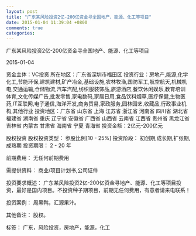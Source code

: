 ```yaml
---
layout: post
title: "广东某风险投资2亿-200亿资金寻全国地产、能源、化工等项目"
date: 2015-01-04 11:39:04 +0800
comments: true
categories: 
---
```

广东某风险投资2亿-200亿资金寻全国地产、能源、化工等项目



2015-01-04

资金主体：VC投资
所在地区：广东省深圳市福田区
投资行业：房地产,能源,化学化工,节能环保,建筑建材,矿产冶金,基础设施,农林牧渔,国防军工,航空航天,机械机电,交通运输,仓储物流,汽车汽配,纺织服装饰品,旅游酒店,餐饮休闲娱乐,教育培训体育,文化传媒广告,批发零售,家电数码,家居日用,食品饮料烟草,医疗保健,生物医药,IT互联网,电子通信,海洋开发,商务贸易,家政服务,园林园艺,收藏品,行政事业机构,其他行业
投资地区：广东省 山东省 上海 江苏省 浙江省 河南省 四川省 湖北省 福建省 湖南省 重庆 辽宁省 安徽省 广西省 山西省 云南省 江西省 贵州省 黑龙江省 吉林省 内蒙古 甘肃省 海南省 宁夏 青海省
投资金额：2亿元-200亿元

股权投资
股权投资类型：
                            参股比例[10 - 25%] 
                                                                                投资阶段：
                            初创期,成长期,扩张期,成熟期 
                                                                                                                                        投资期限：
                            2 - 20 年

前期费用：
无任何前期费用

需提供资料：
商业/项目计划书,公司证件

投资要求概述：
广东某风险投资2亿-200亿资金寻地产、能源、化工等项目投资，最好是国内项目。不投资种子期项目，前期无任何费用，有意者请来电联系！

投资案例：
周黑鸭，汇源果汁。

其他备注：
股权。

标签：
广东，风险投资，房地产，能源，化工

